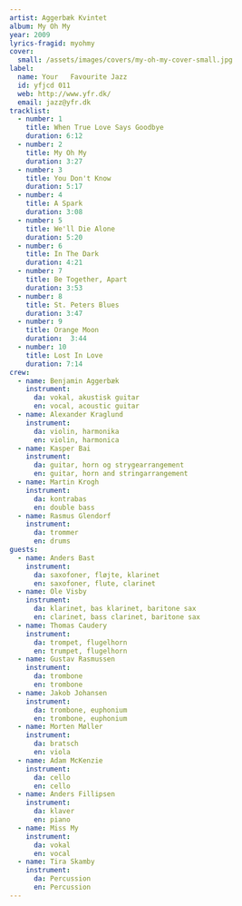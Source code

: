 ```yaml
---
artist: Aggerbæk Kvintet
album: My Oh My
year: 2009
lyrics-fragid: myohmy
cover:
  small: /assets/images/covers/my-oh-my-cover-small.jpg
label:
  name: Your   Favourite Jazz
  id: yfjcd 011
  web: http://www.yfr.dk/
  email: jazz@yfr.dk
tracklist:
  - number: 1
    title: When True Love Says Goodbye
    duration: 6:12
  - number: 2
    title: My Oh My
    duration: 3:27
  - number: 3
    title: You Don't Know
    duration: 5:17
  - number: 4
    title: A Spark
    duration: 3:08
  - number: 5
    title: We'll Die Alone
    duration: 5:20
  - number: 6
    title: In The Dark
    duration: 4:21
  - number: 7
    title: Be Together, Apart
    duration: 3:53
  - number: 8
    title: St. Peters Blues
    duration: 3:47
  - number: 9
    title: Orange Moon
    duration:  3:44
  - number: 10
    title: Lost In Love
    duration: 7:14
crew:
  - name: Benjamin Aggerbæk
    instrument:
      da: vokal, akustisk guitar
      en: vocal, acoustic guitar
  - name: Alexander Kraglund
    instrument:
      da: violin, harmonika
      en: violin, harmonica
  - name: Kasper Bai
    instrument:
      da: guitar, horn og strygearrangement
      en: guitar, horn and stringarrangement
  - name: Martin Krogh
    instrument:
      da: kontrabas
      en: double bass
  - name: Rasmus Glendorf
    instrument:
      da: trommer
      en: drums
guests:
  - name: Anders Bast
    instrument:
      da: saxofoner, fløjte, klarinet
      en: saxofoner, flute, clarinet
  - name: Ole Visby
    instrument:
      da: klarinet, bas klarinet, baritone sax
      en: clarinet, bass clarinet, baritone sax
  - name: Thomas Caudery
    instrument:
      da: trompet, flugelhorn
      en: trumpet, flugelhorn
  - name: Gustav Rasmussen
    instrument:
      da: trombone
      en: trombone
  - name: Jakob Johansen
    instrument:
      da: trombone, euphonium
      en: trombone, euphonium
  - name: Morten Møller
    instrument:
      da: bratsch
      en: viola
  - name: Adam McKenzie
    instrument:
      da: cello
      en: cello
  - name: Anders Fillipsen
    instrument:
      da: klaver
      en: piano
  - name: Miss My
    instrument:
      da: vokal
      en: vocal
  - name: Tira Skamby
    instrument:
      da: Percussion
      en: Percussion
---
```

